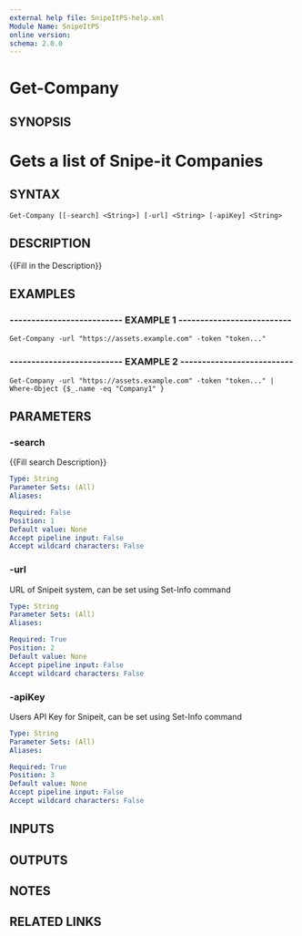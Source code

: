 ```yaml
---
external help file: SnipeItPS-help.xml
Module Name: SnipeItPS
online version: 
schema: 2.0.0
---
```


# Get-Company

## SYNOPSIS
# Gets a list of Snipe-it Companies

## SYNTAX

```
Get-Company [[-search] <String>] [-url] <String> [-apiKey] <String>
```

## DESCRIPTION
{{Fill in the Description}}

## EXAMPLES

### -------------------------- EXAMPLE 1 --------------------------
```
Get-Company -url "https://assets.example.com" -token "token..."
```

### -------------------------- EXAMPLE 2 --------------------------
```
Get-Company -url "https://assets.example.com" -token "token..." | Where-Object {$_.name -eq "Company1" }
```

## PARAMETERS

### -search
{{Fill search Description}}

```yaml
Type: String
Parameter Sets: (All)
Aliases: 

Required: False
Position: 1
Default value: None
Accept pipeline input: False
Accept wildcard characters: False
```

### -url
URL of Snipeit system, can be set using Set-Info command

```yaml
Type: String
Parameter Sets: (All)
Aliases: 

Required: True
Position: 2
Default value: None
Accept pipeline input: False
Accept wildcard characters: False
```

### -apiKey
Users API Key for Snipeit, can be set using Set-Info command

```yaml
Type: String
Parameter Sets: (All)
Aliases: 

Required: True
Position: 3
Default value: None
Accept pipeline input: False
Accept wildcard characters: False
```

## INPUTS

## OUTPUTS

## NOTES

## RELATED LINKS

